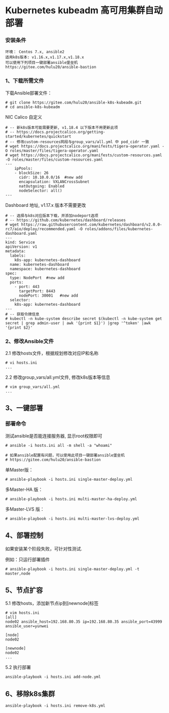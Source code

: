 # Kubernetes kubeadm 高可用集群自动部署
### 安装条件
```
环境： Centos 7.x, ansible2
适用k8s版本: v1.16.x,v1.17.x,v1.18.x
可以使用下列项目一键部署ansible堡垒机
https://gitee.com/hulu20/ansible-bastion
```

### 1、下载所需文件

下载Ansible部署文件：

```
# git clone https://gitee.com/hulu20/ansible-k8s-kubeadm.git
# cd ansible-k8s-kubeadm
```

NIC Calico 自定义
```
# -- 新k8s版本可能需要更新, v1.18.4 以下版本不用更新此项
# -- https://docs.projectcalico.org/getting-started/kubernetes/quickstart
# -- 修改custom-resources网段与group_vars/all.yml 中 pod_cidr 一致 
# wget https://docs.projectcalico.org/manifests/tigera-operator.yaml -O roles/master/files/tigera-operator.yaml
# wget https://docs.projectcalico.org/manifests/custom-resources.yaml -O roles/master/files/custom-resources.yaml
---
    ipPools:
    - blockSize: 26
      cidr: 10.10.0.0/16  #new add
      encapsulation: VXLANCrossSubnet
      natOutgoing: Enabled
      nodeSelector: all()
---
```

Dashboard 地址, v1.17.x 版本不需要更改
```
# -- 选择与k8s对应版本下载，并添加nodeport选项
# -- https://github.com/kubernetes/dashboard/releases
# wget https://raw.githubusercontent.com/kubernetes/dashboard/v2.0.0-rc7/aio/deploy/recommended.yaml -O roles/addons/files/kubernetes-dashboard.yaml
---
kind: Service
apiVersion: v1
metadata:
  labels:
    k8s-app: kubernetes-dashboard
  name: kubernetes-dashboard
  namespace: kubernetes-dashboard
spec:
  type: NodePort  #new add
  ports:
    - port: 443
      targetPort: 8443
      nodePort: 30001   #new add
  selector:
    k8s-app: kubernetes-dashboard
---
# -- 获取令牌信息
# kubectl -n kube-system describe secret $(kubectl -n kube-system get secret | grep admin-user | awk '{print $1}') |grep '^token' |awk '{print $2}'
```


### 2、修改Ansible文件

2.1 修改hosts文件，根据规划修改对应IP和名称
```
# vi hosts.ini
...
```

2.2 修改group_vars/all.yml文件, 修改k8s版本等信息
```
# vim group_vars/all.yml
...
```
## 3、一键部署

### 部署命令
测试ansible是否能连接服务器, 显示root权限即可

```
# ansible -i hosts.ini all -m shell -a "whoami"

# 如果ansible配置有问题，可以使用此项目一键部署ansible堡垒机 
# https://gitee.com/hulu20/ansible-bastion
```

单Master版：
```
# ansible-playbook -i hosts.ini single-master-deploy.yml
```

多Master-HA 版：
```
# ansible-playbook -i hosts.ini multi-master-ha-deploy.yml
```

多Master-LVS 版：
```
# ansible-playbook -i hosts.ini multi-master-lvs-deploy.yml
```

## 4、部署控制
如果安装某个阶段失败，可针对性测试.

例如：只运行部署插件
```
# ansible-playbook -i hosts.ini single-master-deploy.yml -t master,node
```

## 5、节点扩容
5.1 修改hosts，添加新节点ip到[newnode]标签
```
# vim hosts.ini
[all]
node02 ansible_host=192.168.80.35 ip=192.168.80.35 ansible_port=43999 ansible_user=yunwei

[node]
node02

[newnode]
node02
...
```

5.2 执行部署
```
ansible-playbook -i hosts.ini add-node.yml
```

## 6、移除k8s集群
```
ansible-playbook -i hosts.ini remove-k8s.yml
```